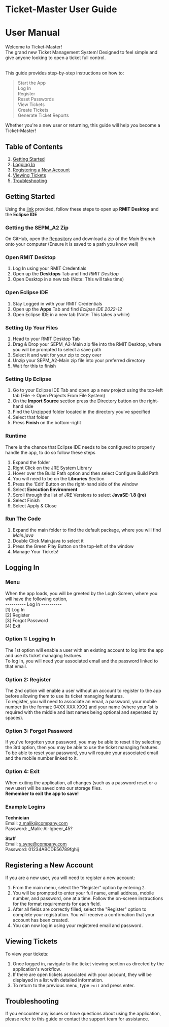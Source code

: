 # Ticket-Master User Guide

# User Manual

Welcome to Ticket-Master! <br>
The grand new Ticket Management System! Designed to feel simple and give anyone looking to open a ticket full control. <br><br>
 
This guide provides step-by-step instructions on how to: <br>
> Start the App <br>
> Log In <br>
> Register <br>
> Reset Passwords <br>
> View Tickets <br>
> Create Tickets <br>
> Generate Ticket Reports <br>

Whether you're a new user or returning, this guide will help <i>you</i> become a Ticket-Master!
 
## Table of Contents
 
1. [Getting Started](#getting-started)
2. [Logging In](#logging-in)
3. [Registering a New Account](#registering-a-new-account)
4. [Viewing Tickets](#viewing-tickets)
5. [Troubleshooting](#troubleshooting)
 
## Getting Started
Using the [link](https://mydesktop.rmit.edu.au/) provided, follow these steps to open up <strong>RMIT Desktop</strong> and the <strong>Eclipse IDE</strong>

### Getting the SEPM_A2 Zip
On GitHub, open the [Repository](https://github.com/Adz946/SEPM_A2) and download a zip of the <i>Main</i> Branch onto your computer (Ensure it is saved to a path you know well)

### Open RMIT Desktop
1. Log In using your RMIT Credentials
2. Open up the <strong>Desktops</strong> Tab and find <i>RMIT Desktop</i>
3. Open Desktop in a new tab (Note: This will take time)

### Open Eclipse IDE
1. Stay Logged in with your RMIT Credentials
2. Open up the <strong>Apps</strong> Tab and find <i>Eclipse IDE 2022-12</i>
3. Open Eclipse IDE in a new tab (Note: This takes a while)

### Setting Up Your Files
1. Head to your RMIT Desktop Tab
2. Drag & Drop your SEPM_A2-Main zip file into the RMIT Desktop, where you will be prompted to select a save path
3. Select it and wait for your zip to copy over
4. Unzip your SEPM_A2-Main zip file into your preferred directory
5. Wait for this to finish

### Setting Up Eclipse
1. Go to your Eclipse IDE Tab and open up a new project using the top-left tab (File -> Open Projects From File System)
2. On the <strong>Import Source</strong> section press the Directory button on the right-hand side
3. Find the Unzipped folder located in the directory you've specified
4. Select that folder
5. Press <strong>Finish</strong> on the bottom-right

### Runtime 
There is the chance that Eclipse IDE needs to be configured to properly handle the app, to do so follow these steps <br>

1. Expand the folder
2. Right Click on the JRE System Library
3. Hover over the Build Path option and then select Configure Build Path
4. You will need to be on the <strong>Libraries</strong> Section
5. Press the 'Edit' Button on the right-hand side of the window
6. Select <strong>Execution Environment</strong>
7. Scroll through the list of JRE Versions to select <strong>JavaSE-1.8 (jre)</strong>
8. Select Finish
9. Select Apply & Close

### Run The Code
1. Expand the main folder to find the default package, where you will find <i>Main.java</i>
2. Double Click Main.java to select it
3. Press the Green Play Button on the top-left of the window
4. Manage Your Tickets!
 
## Logging In

### Menu
When the app loads, you will be greeted by the LogIn Screen, where you will have the following option, <br>
---------- Log In ---------- <br>
[1] Log In <br>
[2] Register <br>
[3] Forgot Password <br>
[4] Exit

### Option 1: Logging In
The 1st option will enable a user with an existing account to log into the app and use its ticket managing features. <br>
To log in, you will need your associated email and the password linked to that email.

### Option 2: Register
The 2nd option will enable a user without an account to register to the app before allowing them to use its ticket managing features. <br>
To register, you will need to associate an email, a password, your mobile number (in the format: 04XX XXX XXX) and your name (where your 1st is required with the middle and last names being optional and seperated by spaces).

### Option 3: Forgot Password
If you've forgotten your password, you may be able to reset it by selecting the 3rd option, then you may be able to use the ticket managing features. <br>
To be able to reset your password, you will require your associated email and the mobile number linked to it.

### Option 4: Exit
When exiting the application, all changes (such as a password reset or a new user) will be saved onto our storage files. <br>
<strong>Remember to exit the app to save!</strong>
 
### Example Logins

<strong>Technician</strong> <br>
Email: z.malik@company.com <br>
Password: _Malik-Al-Igbeer_45? <br>

<strong>Staff</strong> <br>
Email: s.syne@company.com <br>
Password: 01234ABCDE56789fghij
 
## Registering a New Account
 
If you are a new user, you will need to register a new account:
 
1. From the main menu, select the "Register" option by entering `2`.
2. You will be prompted to enter your full name, email address, mobile number, and password, one at a time. Follow the on-screen instructions for the format requirements for each field.
3. After all fields are correctly filled, select the "Register" option to complete your registration. You will receive a confirmation that your account has been created.
4. You can now log in using your registered email and password.
 
## Viewing Tickets
 
To view your tickets:
 
1. Once logged in, navigate to the ticket viewing section as directed by the application's workflow.
2. If there are open tickets associated with your account, they will be displayed in a list with detailed information.
3. To return to the previous menu, type `exit` and press enter.
 
## Troubleshooting
 
If you encounter any issues or have questions about using the application, please refer to this guide or contact the support team for assistance.

